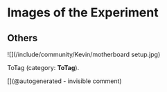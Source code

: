 # Images of the Experiment

## Others

![](/include/community/Kevin/motherboard setup.jpg)

ToTag (category: __ToTag__).



[](@autogenerated - invisible comment)